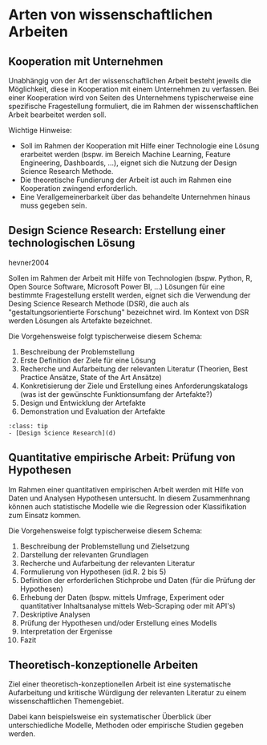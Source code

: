 # Arten von wissenschaftlichen Arbeiten

## Kooperation mit Unternehmen

Unabhängig von der Art der wissenschaftlichen Arbeit besteht jeweils die Möglichkeit, diese in Kooperation mit einem Unternehmen zu verfassen. Bei einer Kooperation wird von Seiten des Unternehmens typischerweise eine spezifische Fragestellung formuliert, die im Rahmen der wissenschaftlichen Arbeit bearbeitet werden soll. 

Wichtige Hinweise:

- Soll im Rahmen der Kooperation mit Hilfe einer Technologie eine Lösung erarbeitet werden (bspw. im Bereich Machine Learning, Feature Engineering, Dashboards, ...), eignet sich die Nutzung der Design Science Research Methode.
- Die theoretische Fundierung der Arbeit ist auch im Rahmen eine Kooperation zwingend erforderlich. 
- Eine Verallgemeinerbarkeit über das behandelte Unternehmen hinaus muss gegeben sein.


## Design Science Research: Erstellung einer technologischen Lösung

hevner2004

Sollen im Rahmen der Arbeit mit Hilfe von Technologien (bspw. Python, R, Open Source Software, Microsoft Power BI, ...) Lösungen für eine bestimmte Fragestellung erstellt werden, eignet sich die Verwendung der Desing Science Research Methode (DSR), die auch als "gestaltungsorientierte Forschung" bezeichnet wird. Im Kontext von DSR werden Lösungen als Artefakte bezeichnet. 

Die Vorgehensweise folgt typischerweise diesem Schema:

1. Beschreibung der Problemstellung
1. Erste Definition der Ziele für eine Lösung
1. Recherche und Aufarbeitung der relevanten Literatur (Theorien, Best Practice Ansätze, State of the Art Ansätze)
1. Konkretisierung der Ziele und Erstellung eines Anforderungskatalogs (was ist der gewünschte Funktionsumfang der Artefakte?)
1. Design und Entwicklung der Artefakte
1. Demonstration und Evaluation der Artefakte

```{admonition} Weitere Hinweise
:class: tip
- [Design Science Research](d)
```



## Quantitative empirische Arbeit: Prüfung von Hypothesen

Im Rahmen einer quantitativen empirischen Arbeit werden mit Hilfe von Daten und Analysen Hypothesen untersucht. In diesem Zusammenhnang können auch statistische Modelle wie die Regression oder Klassifikation zum Einsatz kommen.

Die Vorgehensweise folgt typischerweise diesem Schema:

1. Beschreibung der Problemstellung und Zielsetzung
2. Darstellung der relevanten Grundlagen
3. Recherche und Aufarbeitung der relevanten Literatur
4. Formulierung von Hypothesen (id.R. 2 bis 5)
5. Definition der erforderlichen Stichprobe und Daten (für die Prüfung der Hypothesen)
6. Erhebung der Daten (bspw. mittels Umfrage, Experiment oder quantitativer Inhaltsanalyse mittels Web-Scraping oder mit API's)
7. Deskriptive Analysen
8. Prüfung der Hypothesen und/oder Erstellung eines Modells
9. Interpretation der Ergenisse
10. Fazit 




## Theoretisch-konzeptionelle Arbeiten

Ziel einer theoretisch-konzeptionellen Arbeit ist eine systematische Aufarbeitung und kritische Würdigung der relevanten Literatur zu einem wissenschaftlichen Themengebiet.

Dabei kann beispielsweise ein systematischer Überblick über unterschiedliche Modelle, Methoden oder empirische Studien gegeben werden.





 

